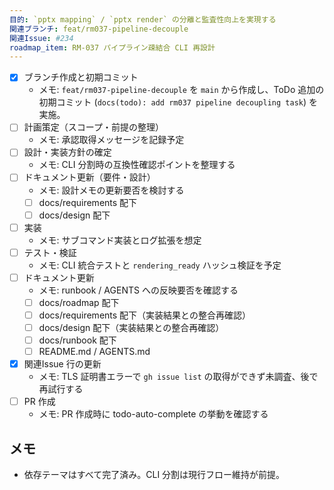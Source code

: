 ```yaml
---
目的: `pptx mapping` / `pptx render` の分離と監査性向上を実現する
関連ブランチ: feat/rm037-pipeline-decouple
関連Issue: #234
roadmap_item: RM-037 パイプライン疎結合 CLI 再設計
---
```


- [x] ブランチ作成と初期コミット
  - メモ: `feat/rm037-pipeline-decouple` を `main` から作成し、ToDo 追加の初期コミット (`docs(todo): add rm037 pipeline decoupling task`) を実施。
- [ ] 計画策定（スコープ・前提の整理）
  - メモ: 承認取得メッセージを記録予定
- [ ] 設計・実装方針の確定
  - メモ: CLI 分割時の互換性確認ポイントを整理する
- [ ] ドキュメント更新（要件・設計）
  - メモ: 設計メモの更新要否を検討する
  - [ ] docs/requirements 配下
  - [ ] docs/design 配下
- [ ] 実装
  - メモ: サブコマンド実装とログ拡張を想定
- [ ] テスト・検証
  - メモ: CLI 統合テストと `rendering_ready` ハッシュ検証を予定
- [ ] ドキュメント更新
  - メモ: runbook / AGENTS への反映要否を確認する
  - [ ] docs/roadmap 配下
  - [ ] docs/requirements 配下（実装結果との整合再確認）
  - [ ] docs/design 配下（実装結果との整合再確認）
  - [ ] docs/runbook 配下
  - [ ] README.md / AGENTS.md
- [x] 関連Issue 行の更新
  - メモ: TLS 証明書エラーで `gh issue list` の取得ができず未調査、後で再試行する
- [ ] PR 作成
  - メモ: PR 作成時に todo-auto-complete の挙動を確認する

## メモ
- 依存テーマはすべて完了済み。CLI 分割は現行フロー維持が前提。
